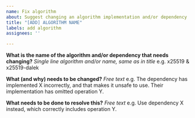 ```yaml
---
name: Fix algorithm
about: Suggest changing an algorithm implementation and/or dependency
title: "[ADD] ALGORITHM NAME"
labels: add algorithm
assignees: ''

---
```


**What is the name of the algorithm and/or dependency that needs changing?**
_Single line algorithm and/or name, same as in title_
e.g. x25519 & x25519-dalek

**What (and why) needs to be changed?**
_Free text_
e.g. The dependency has implemented X incorrectly, and that makes it unsafe to use. Their implementation has omitted operation Y.

**What needs to be done to resolve this?**
_Free text_
e.g. Use dependency X instead, which correctly includes operation Y.
